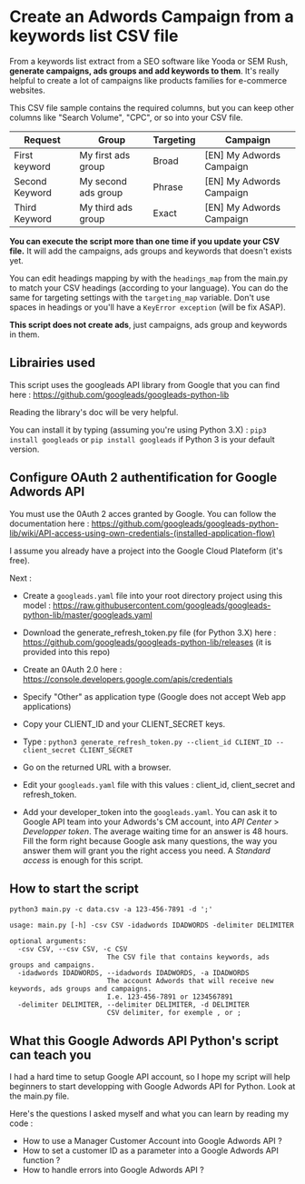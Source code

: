 # Create an Adwords Campaign from a keywords list CSV file

From a keywords list extract from a SEO software like Yooda or SEM Rush, **generate campaigns, ads groups and add keywords to them**. It's really helpful to create a lot of campaigns like products families for e-commerce websites.

This CSV file sample contains the required columns, but you can keep other columns like "Search Volume", "CPC", or so into your CSV file.

| Request        | Group               | Targeting | Campaign                 |
|----------------|---------------------|-----------|--------------------------|
| First keyword  | My first ads group  | Broad     | [EN] My Adwords Campaign |
| Second Keyword | My second ads group | Phrase    | [EN] My Adwords Campaign |
| Third Keyword  | My third ads group  | Exact     | [EN] My Adwords Campaign |

**You can execute the script more than one time if you update your CSV file.**
It will add the campaigns, ads groups and keywords that doesn't exists yet.

You can edit headings mapping by with the `headings_map` from the main.py to match your CSV headings (according to your language).
You can do the same for targeting settings with the `targeting_map` variable.
Don't use spaces in headings or you'll have a `KeyError exception` (will be fix ASAP).

**This script does not create ads**, just campaigns, ads group and keywords in them.

## Librairies used

This script uses the googleads API library from Google that you can find here : https://github.com/googleads/googleads-python-lib

Reading the library's doc will be very helpful.

You can install it by typing (assuming you're using Python 3.X) : `pip3 install googleads` or `pip install googleads` if Python 3 is your default version.

## Configure OAuth 2 authentification for Google Adwords API

You must use the 0Auth 2 acces granted by Google.
You can follow the documentation here : https://github.com/googleads/googleads-python-lib/wiki/API-access-using-own-credentials-(installed-application-flow)

I assume you already have a project into the Google Cloud Plateform (it's free).

Next :

- Create a `googleads.yaml` file into your root directory project using this model : https://raw.githubusercontent.com/googleads/googleads-python-lib/master/googleads.yaml

- Download the generate_refresh_token.py file (for Python 3.X) here : https://github.com/googleads/googleads-python-lib/releases (it is provided into this repo)

- Create an 0Auth 2.0 here : https://console.developers.google.com/apis/credentials

- Specify "Other" as application type (Google does not accept Web app applications)

- Copy your CLIENT_ID and your CLIENT_SECRET keys.

- Type : `python3 generate_refresh_token.py --client_id CLIENT_ID --client_secret CLIENT_SECRET`

- Go on the returned URL with a browser.

- Edit your `googleads.yaml` file with this values : client_id, client_secret and refresh_token.

- Add your developer_token into the `googleads.yaml`. You can ask it to Google API team into your Adwords's CM account, into *API Center* > *Developper token*. The average waiting time for an answer is 48 hours. Fill the form right because Google ask many questions, the way you answer them will grant you the right access you need. A *Standard access* is enough for this script.

## How to start the script

`python3 main.py -c data.csv -a 123-456-7891 -d ';'`

```
usage: main.py [-h] -csv CSV -idadwords IDADWORDS -delimiter DELIMITER

optional arguments:
  -csv CSV, --csv CSV, -c CSV
                        The CSV file that contains keywords, ads groups and campaigns.
  -idadwords IDADWORDS, --idadwords IDADWORDS, -a IDADWORDS
                        The account Adwords that will receive new keywords, ads groups and campaigns. 
                        I.e. 123-456-7891 or 1234567891
  -delimiter DELIMITER, --delimiter DELIMITER, -d DELIMITER
                        CSV delimiter, for exemple , or ;
```

## What this Google Adwords API Python's script can teach you

I had a hard time to setup Google API account, so I hope my script will help beginners to start developping with Google Adwords API for Python. Look at the main.py file.

Here's the questions I asked myself and what you can learn by reading my code :

- How to use a Manager Customer Account into Google Adwords API ?
- How to set a customer ID as a parameter into a Google Adwords API function ?
- How to handle errors into Google Adwords API ?